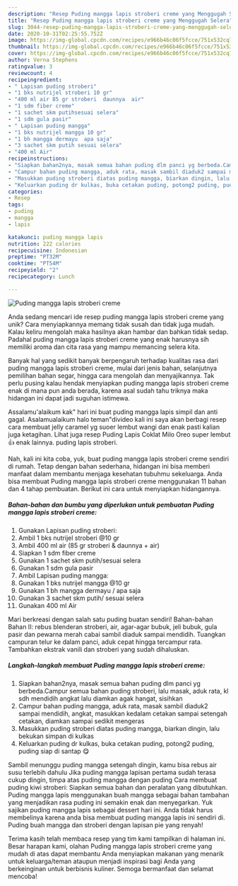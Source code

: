 ```yaml
---
description: "Resep Puding mangga lapis stroberi creme yang Menggugah Selera"
title: "Resep Puding mangga lapis stroberi creme yang Menggugah Selera"
slug: 3044-resep-puding-mangga-lapis-stroberi-creme-yang-menggugah-selera
date: 2020-10-31T02:25:55.752Z
image: https://img-global.cpcdn.com/recipes/e966b46c06f5fcce/751x532cq70/puding-mangga-lapis-stroberi-creme-foto-resep-utama.jpg
thumbnail: https://img-global.cpcdn.com/recipes/e966b46c06f5fcce/751x532cq70/puding-mangga-lapis-stroberi-creme-foto-resep-utama.jpg
cover: https://img-global.cpcdn.com/recipes/e966b46c06f5fcce/751x532cq70/puding-mangga-lapis-stroberi-creme-foto-resep-utama.jpg
author: Verna Stephens
ratingvalue: 3
reviewcount: 4
recipeingredient:
- " Lapisan puding stroberi"
- "1 bks nutrijel stroberi 10 gr"
- "400 ml air 85 gr stroberi  daunnya  air"
- "1 sdm fiber creme"
- "1 sachet skm putihsesuai selera"
- "1 sdm gula pasir"
- " Lapisan puding mangga"
- "1 bks nutrijel mangga 10 gr"
- "1 bh mangga dermayu  apa saja"
- "3 sachet skm putih sesuai selera"
- "400 ml Air"
recipeinstructions:
- "Siapkan bahan2nya, masak semua bahan puding dlm panci yg berbeda.Campur semua bahan puding stroberi, lalu masak, aduk rata, kl sdh mendidih angkat lalu diamkan agak hangat, sisihkan"
- "Campur bahan puding mangga, aduk rata, masak sambil diaduk2 sampai mendidih, angkat, masukkan kedalam cetakan sampai setengah cetakan, diamkan sampai sedikit mengeras"
- "Masukkan puding stroberi diatas puding mangga, biarkan dingin, lalu bekukan simpan di kulkas"
- "Keluarkan puding dr kulkas, buka cetakan puding, potong2 puding, puding siap di santap 😋"
categories:
- Resep
tags:
- puding
- mangga
- lapis

katakunci: puding mangga lapis 
nutrition: 222 calories
recipecuisine: Indonesian
preptime: "PT32M"
cooktime: "PT54M"
recipeyield: "2"
recipecategory: Lunch

---
```



![Puding mangga lapis stroberi creme](https://img-global.cpcdn.com/recipes/e966b46c06f5fcce/751x532cq70/puding-mangga-lapis-stroberi-creme-foto-resep-utama.jpg)

Anda sedang mencari ide resep puding mangga lapis stroberi creme yang unik? Cara menyiapkannya memang tidak susah dan tidak juga mudah. Kalau keliru mengolah maka hasilnya akan hambar dan bahkan tidak sedap. Padahal puding mangga lapis stroberi creme yang enak harusnya sih memiliki aroma dan cita rasa yang mampu memancing selera kita.

Banyak hal yang sedikit banyak berpengaruh terhadap kualitas rasa dari puding mangga lapis stroberi creme, mulai dari jenis bahan, selanjutnya pemilihan bahan segar, hingga cara mengolah dan menyajikannya. Tak perlu pusing kalau hendak menyiapkan puding mangga lapis stroberi creme enak di mana pun anda berada, karena asal sudah tahu triknya maka hidangan ini dapat jadi suguhan istimewa.

Assalamu&#39;alaikum kak&#34; hari ini buat puding mangga lapis simpil dan anti gagal. Asalamualaikum halo teman&#34;divideo kali ini saya akan berbagi resep cara membuat jelly caramel yg suoer lembut wangi dan enak pasti kalian juga ketagihan. Lihat juga resep Puding Lapis Coklat Milo Oreo super lembut 👍 enak lainnya. puding lapis stroberi.


Nah, kali ini kita coba, yuk, buat puding mangga lapis stroberi creme sendiri di rumah. Tetap dengan bahan sederhana, hidangan ini bisa memberi manfaat dalam membantu menjaga kesehatan tubuhmu sekeluarga. Anda bisa membuat Puding mangga lapis stroberi creme menggunakan 11 bahan dan 4 tahap pembuatan. Berikut ini cara untuk menyiapkan hidangannya.

<!--inarticleads1-->

##### Bahan-bahan dan bumbu yang diperlukan untuk pembuatan Puding mangga lapis stroberi creme:

1. Gunakan  Lapisan puding stroberi:
1. Ambil 1 bks nutrijel stroberi @10 gr
1. Ambil 400 ml air (85 gr stroberi &amp; daunnya + air)
1. Siapkan 1 sdm fiber creme
1. Gunakan 1 sachet skm putih/sesuai selera
1. Gunakan 1 sdm gula pasir
1. Ambil  Lapisan puding mangga:
1. Gunakan 1 bks nutrijel mangga @10 gr
1. Gunakan 1 bh mangga dermayu / apa saja
1. Gunakan 3 sachet skm putih/ sesuai selera
1. Gunakan 400 ml Air


Mari berkreasi dengan salah satu puding buatan sendiri! Bahan-bahan Bahan II: rebus blenderan stroberi, air, agar-agar bubuk, jeli bubuk, gula pasir dan pewarna merah cabai sambil diaduk sampai mendidih. Tuangkan campuran telur ke dalam panci, aduk cepat hingga tercampur rata. Tambahkan ekstrak vanili dan stroberi yang sudah dihaluskan. 

<!--inarticleads2-->

##### Langkah-langkah membuat Puding mangga lapis stroberi creme:

1. Siapkan bahan2nya, masak semua bahan puding dlm panci yg berbeda.Campur semua bahan puding stroberi, lalu masak, aduk rata, kl sdh mendidih angkat lalu diamkan agak hangat, sisihkan
1. Campur bahan puding mangga, aduk rata, masak sambil diaduk2 sampai mendidih, angkat, masukkan kedalam cetakan sampai setengah cetakan, diamkan sampai sedikit mengeras
1. Masukkan puding stroberi diatas puding mangga, biarkan dingin, lalu bekukan simpan di kulkas
1. Keluarkan puding dr kulkas, buka cetakan puding, potong2 puding, puding siap di santap 😋


Sambil menunggu puding mangga setengah dingin, kamu bisa rebus air susu terlebih dahulu Jika puding mangga lapisan pertama sudah terasa cukup dingin, timpa atas puding mangga dengan puding Cara membuat puding kiwi stroberi: Siapkan semua bahan dan peralatan yang dibutuhkan. Puding mangga lapis menggunakan buah mangga sebagai bahan tambahan yang menjadikan rasa puding ini semakin enak dan menyegarkan. Yuk sajikan puding mangga lapis sebagai dessert hari ini. Anda tidak harus membelinya karena anda bisa membuat puding mangga lapis ini sendiri di. Puding buah mangga dan stroberi dengan lapisan pie yang renyah! 

Terima kasih telah membaca resep yang tim kami tampilkan di halaman ini. Besar harapan kami, olahan Puding mangga lapis stroberi creme yang mudah di atas dapat membantu Anda menyiapkan makanan yang menarik untuk keluarga/teman ataupun menjadi inspirasi bagi Anda yang berkeinginan untuk berbisnis kuliner. Semoga bermanfaat dan selamat mencoba!
